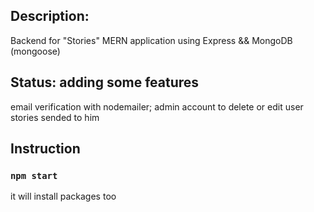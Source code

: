 ## Description: 
Backend for "Stories" MERN application using Express && MongoDB (mongoose)

## Status: adding some features
email verification with nodemailer; admin account to delete or edit user stories sended to him

## Instruction

### `npm start`
it will install packages too 



